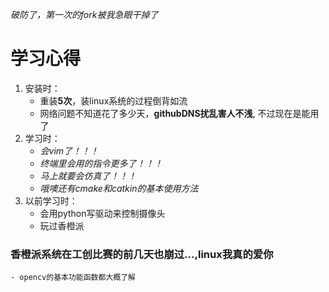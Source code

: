 *破防了，第一次的fork被我急眼干掉了*
# 学习心得
1. 安装时：
	- 重装**5次**，装linux系统的过程倒背如流
	- 网络问题不知道花了多少天，**githubDNS扰乱害人不浅**, 不过现在是能用了
2. 学习时：
	- *会vim了！！！*
	- *终端里会用的指令更多了！！！*
	- *马上就要会仿真了！！！*
	- *哦噢还有cmake和catkin的基本使用方法*
3. 以前学习时：
	- 会用python写驱动来控制摄像头
	- 玩过香橙派 
###     香橙派系统在工创比赛的前几天也崩过...,linux我真的爱你
	- opencv的基本功能函数都大概了解 
